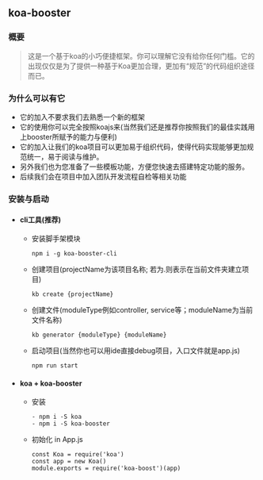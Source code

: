 ## **koa-booster**

### 概要
> 这是一个基于koa的小巧便捷框架。你可以理解它没有给你任何门槛。它的出现仅仅是为了提供一种基于Koa更加合理，更加有“规范”的代码组织途径而已。

### 为什么可以有它
- 它的加入不要求我们去熟悉一个新的框架
- 它的使用你可以完全按照koajs来(当然我们还是推荐你按照我们的最佳实践用上booster所赋予的能力与便利)
- 它的加入让我们的koa项目可以更加易于组织代码，使得代码实现能够更加规范统一，易于阅读与维护。
- 另外我们也为您准备了一些模板功能，方便您快速去搭建特定功能的服务。
- 后续我们会在项目中加入团队开发流程自检等相关功能

### 安装与启动
  - #### cli工具(推荐)
    - 安装脚手架模块
      ```
      npm i -g koa-booster-cli
      ```
    - 创建项目(projectName为该项目名称; 若为.则表示在当前文件夹建立项目)
      ``` 
      kb create {projectName}
      ```
    - 创建文件(moduleType例如controller, service等；moduleName为当前文件名称)
      ``` 
      kb generator {moduleType} {moduleName}
      ```
    - 启动项目(当然你也可以用ide直接debug项目，入口文件就是app.js)
      ``` 
      npm run start
      ```
  - #### koa + koa-booster
    - 安装
      ```
      - npm i -S koa
      - npm i -S koa-booster
      ```
    - 初始化 in App.js
      ```
      const Koa = require('koa')
      const app = new Koa()
      module.exports = require('koa-boost')(app)
      ```